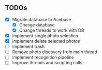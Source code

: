 ## TODOs
- [x] Migrate database to Acebase
  - [x] Change database
  - [x] Change threads to work with DB
- [x] Implement single photo selection
- [x] Implement delete selected photos
- [ ] Implement trash 
- [ ] Remove photo discovery from main thread
- [ ] Implement recognition pipeline
- [ ] Improve threads and scripting calls